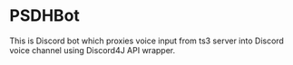 # PSDHBot
This is Discord bot which proxies voice input from ts3 server into Discord voice channel using Discord4J API wrapper.
